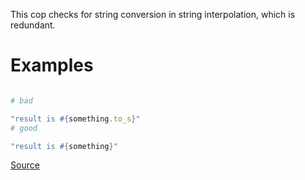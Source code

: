 
This cop checks for string conversion in string interpolation,
which is redundant.

# Examples

```ruby

# bad

"result is #{something.to_s}"
# good

"result is #{something}"
```

[Source](http://www.rubydoc.info/gems/rubocop/RuboCop/Cop/Lint/RedundantStringCoercion)